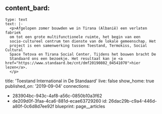 content_bard:
  -
    type: text
    text: |-
      <p>Afgelopen zomer bouwden we in Tirana (Albanië) een verlaten fabriek
      om tot een grote multifunctionele ruimte, het begin van een
      socio-cultureel centrum ten dienste van de lokale gemeenschap. Het
      project is een samenwerking tussen Toestand, Termokiss, Social Cultural
      Space Tetova en Tirana Social Center. Tijdens het bouwen bracht De
      Standaard ons een bezoekje. Het resultaat kan je <a href="https://www.standaard.be/cnt/dmf20190802_04541070">hier lezen</a>.
      </p>
title: 'Toestand International in De Standaard'
live: false
show_home: true
published_on: '2019-09-04'
connections:
  - 283904bc-943c-4af8-a56c-0850b10a3f62
  - de209d0f-3faa-4ca6-881d-ecae63729260
id: 26dac29b-c9a4-446d-a80f-0c6d8d7ee92f
blueprint: page__articles

